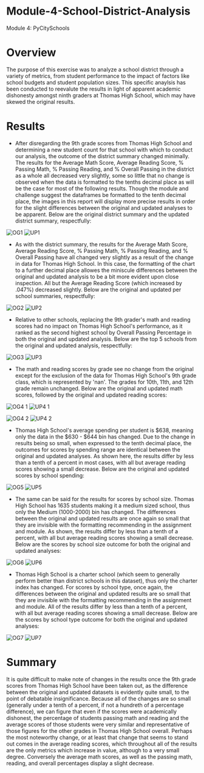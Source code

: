 # Module-4-School-District-Analysis
Module 4: PyCitySchools

# Overview

The purpose of this exercise was to analyze a school district through a variety of metrics, from student performance to the impact of factors like school budgets and student population sizes. This specific anaylsis has been conducted to reevalute the results in light of apparent academic dishonesty amongst ninth graders at Thomas High School, which may have skewed the original results.

# Results

* After disregarding the 9th grade scores from Thomas High School and determining a new student count for that school with which to conduct our analysis, the outcome of the district summary changed minimally. The results for the Average Math Score, Average Reading Score, % Passing Math, % Passing Reading, and % Overall Passing in the district as a whole all decreased very slightly, some so little that no change is observed when the data is formatted to the tenths decimal place as will be the case for most of the following results. Though the module and challenge suggest the dataframes be formatted to the tenth decimal place, the images in this report will display more precise results in order for the slight differences between the original and updated analyses to be apparent. Below are the original district summary and the updated district summary, respectfully:

![OG1](https://user-images.githubusercontent.com/91569387/140263185-89fbd996-18a6-4aef-b41a-e0fc29ea78e1.png)
![UP1](https://user-images.githubusercontent.com/91569387/140263201-f515f568-e618-4f32-8d36-e8aa8730cb86.png)

* As with the district summary, the results for the Average Math Score, Average Reading Score, % Passing Math, % Passing Reading, and % Overall Passing have all changed very slightly as a result of the change in data for Thomas High School. In this case, the formatting of the chart to a further decimal place allowes the miniscule differences between the original and updated analysis to be a bit more evident upon close inspection. All but the Average Reading Score (which increased by .047%) decreased slightly. Below are the original and updated per school summaries, respectfully:

![OG2](https://user-images.githubusercontent.com/91569387/140263565-cecdf256-6a95-4212-b24d-36953b5c66fd.png)
![UP2](https://user-images.githubusercontent.com/91569387/140263588-7ea2709b-50e4-4579-84f0-c28fbbeaf51a.png)

* Relative to other schools, replacing the 9th grader's math and reading scores had no impact on Thomas High School's performance, as it ranked as the second highest school by Overall Passing Percentage in both the original and updated analysis. Below are the top 5 schools from the original and updated analysis, respectfully:

![OG3](https://user-images.githubusercontent.com/91569387/140263636-d60c2a6a-6c73-4c95-86d3-e1a2c96364b7.png)
![UP3](https://user-images.githubusercontent.com/91569387/140263644-f2d4822e-6a5b-445e-9bf7-7f8a91961e9e.png)

* The math and reading scores by grade see no change from the original except for the exclusion of the data for Thomas High School's 9th grade class, which is represented by 'nan'. The grades for 10th, 11th, and 12th grade remain unchanged. Below are the original and updated math scores, followed by the original and updated reading scores:

![OG4 1](https://user-images.githubusercontent.com/91569387/140264980-d94634bd-8ad1-4dd0-8cbe-ece3ebbf3077.png)
![UP4 1](https://user-images.githubusercontent.com/91569387/140265001-83b33bd4-b90c-42f7-8435-c7fe6d2edfc3.png)

![OG4 2](https://user-images.githubusercontent.com/91569387/140265033-42198399-b444-41ac-a2f6-4c6672463b5f.png)
![UP4 2](https://user-images.githubusercontent.com/91569387/140265038-2fc1014d-a5dc-4d3e-a466-c87416c0f15f.png)

* Thomas High School's average spending per student is $638, meaning only the data in the $630 - $644 bin has changed. Due to the change in results being so small, when expressed to the tenth decimal place, the outcomes for scores by spending range are identical between the original and updated analyses. As shown here, the results differ by less than a tenth of a percent in most cases, with all but average reading scores showing a small decrease. Below are the original and updated scores by school spending:
    
![OG5](https://user-images.githubusercontent.com/91569387/140266263-eefa7cda-1b4b-4a53-a0ea-4644dfed6f88.png)
![UP5](https://user-images.githubusercontent.com/91569387/140266273-66cbea3c-babb-4e49-b839-408e20df9b0e.png)

* The same can be said for the results for scores by school size. Thomas High School has 1635 students making it a medium sized school, thus only the Medium (1000-2000) bin has changed. The differences between the original and updated results are once again so small that they are invisible with the formatting recommending in the assignment and module. As shown, the results differ by less than a tenth of a percent, with all but average reading scores showing a small decrease. Below are the scores by school size outcome for both the original and updated analyses:

![OG6](https://user-images.githubusercontent.com/91569387/140267749-27d191e8-c428-4a8a-8d32-01a5bc3bff5f.png)
![UP6](https://user-images.githubusercontent.com/91569387/140267762-d9331021-0dcf-4ce1-8ec2-6bbda1d8b1d8.png)

* Thomas High School is a charter school (which seem to generally perform better than district schools in this dataset), thus only the charter index has changed. For scores by school type, once again, the differences between the original and updated results are so small that they are invisible with the formatting recommending in the assignment and module. All of the results differ by less than a tenth of a percent, with all but average reading scores showing a small decrease. Below are the scores by school type outcome for both the original and updated analyses:

![OG7](https://user-images.githubusercontent.com/91569387/140268309-5fb77168-77b8-468c-80b2-f36f06dbb8d9.png)
![UP7](https://user-images.githubusercontent.com/91569387/140268325-c6386028-725f-49a3-b984-e232ba499958.png)

# Summary

It is quite difficult to make note of changes in the results once the 9th grade scores from Thomas High School have been taken out, as the difference between the original and updated datasets is evidently quite small, to the point of debatable insignificance. Because all of the changes are so small (generally under a tenth of a percent, if not a hundreth of a percentage difference), we can figure that even if the scores were academically dishonest, the percentage of students passing math and reading and the average scores of those students were very similar and representative of those figures for the other grades in Thomas High School overall. Perhaps the most noteworthy change, or at least that change that seems to stand out comes in the average reading scores, which throughout all of the results are the only metrics which increase in value, although to a very small degree. Conversely the average math scores, as well as the passing math, reading, and overall percentages display a slight decrease.
